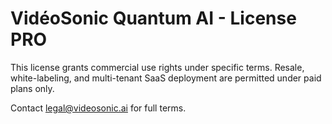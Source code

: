 # VidéoSonic Quantum AI - License PRO

This license grants commercial use rights under specific terms.
Resale, white-labeling, and multi-tenant SaaS deployment are permitted under paid plans only.

Contact legal@videosonic.ai for full terms.